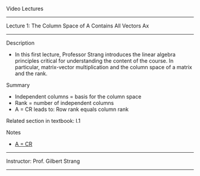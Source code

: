 Video Lectures
- - - -
Lecture 1: The Column Space of A Contains All Vectors Ax
- - - -
Description
* In this first lecture, Professor Strang introduces the linear algebra principles critical for understanding
the content of the course.  In particular, matrix-vector multiplication  and the column space of a matrix and the rank.

Summary
* Independent columns = basis for the column space
* Rank = number of independent columns
* A = CR leads to: Row rank equals column rank

Related section in textbook: I.1

Notes
* [A = CR](https://www.norbertwiener.umd.edu/FFT/2020/Faraway%20Slides/Faraway%20Strang.pdf)
- - - -
Instructor: Prof. Gilbert Strang
- - - -

